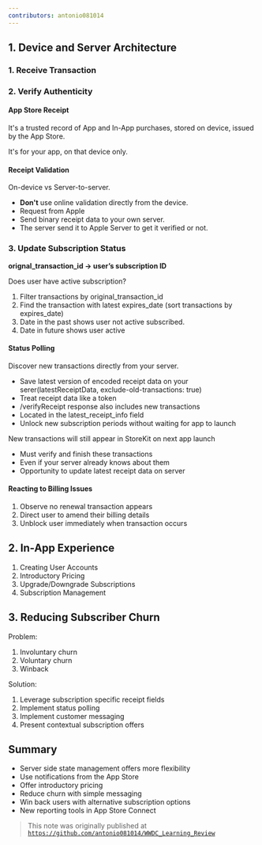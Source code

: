 ```yaml
---
contributors: antonio081014
---
```


## 1. Device and Server Architecture

### 1. Receive Transaction

### 2. Verify Authenticity

#### App Store Receipt
    
It's a trusted record of App and In-App purchases, stored on device, issued by the App Store.

It's for your app, on that device only.

#### Receipt Validation
    
On-device vs Server-to-server.
    
- __Don't__ use online validation directly from the device.
- Request from Apple
- Send binary receipt data to your own server.
- The server send it to Apple Server to get it verified or not.

### 3. Update Subscription Status

__orignal_transaction_id -> user’s subscription ID__
  
  Does user have active subscription?

1. Filter transactions by original_transaction_id
2. Find the transaction with latest expires_date (sort transactions by expires_date)
3. Date in the past shows user not active subscribed.
4. Date in future shows user active

#### Status Polling

Discover new transactions directly from your server.
  
  - Save latest version of encoded receipt data on your serer(latestReceiptData, exclude-old-transactions: true)
  - Treat receipt data like a token
  - /verifyReceipt response also includes new transactions
  - Located in the latest_receipt_info field
  - Unlock new subscription periods without waiting for app to launch
  
  New transactions will still appear in StoreKit on next app launch
  - Must verify and finish these transactions
  - Even if your server already knows about them
  - Opportunity to update latest receipt data on server

#### Reacting to Billing Issues

1. Observe no renewal transaction appears 
2. Direct user to amend their billing details
3. Unblock user immediately when transaction occurs

## 2. In-App Experience

1. Creating User Accounts
2. Introductory Pricing
3. Upgrade/Downgrade Subscriptions
4. Subscription Management

## 3. Reducing Subscriber Churn

Problem: 

1. Involuntary churn
2. Voluntary churn
3. Winback

Solution:

1. Leverage subscription specific receipt fields 
2. Implement status polling
3. Implement customer messaging
4. Present contextual subscription offers 

## Summary 
- Server side state management offers more flexibility
- Use notifications from the App Store
- Offer introductory pricing
- Reduce churn with simple messaging
- Win back users with alternative subscription options
- New reporting tools in App Store Connect

> This note was originally published at [`https://github.com/antonio081014/WWDC_Learning_Review`](https://github.com/antonio081014/WWDC_Learning_Review)